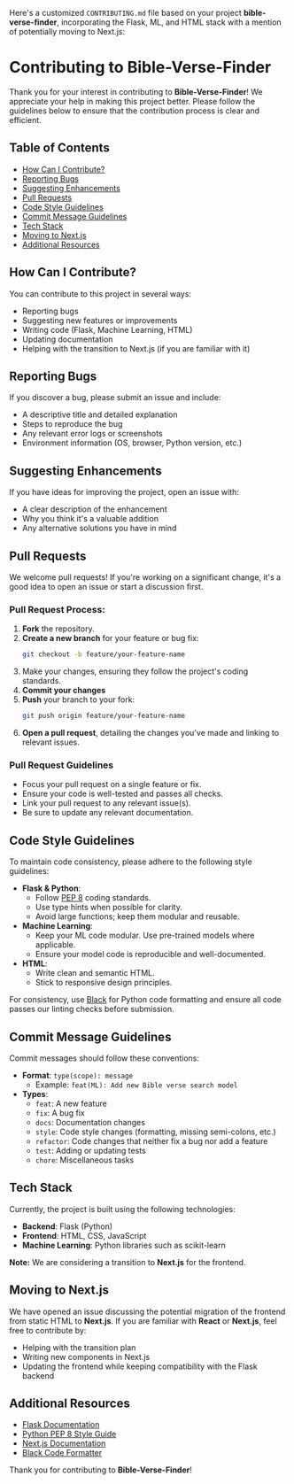 Here's a customized `CONTRIBUTING.md` file based on your project **bible-verse-finder**, incorporating the Flask, ML, and HTML stack with a mention of potentially moving to Next.js:

# Contributing to Bible-Verse-Finder

Thank you for your interest in contributing to **Bible-Verse-Finder**! We appreciate your help in making this project better. Please follow the guidelines below to ensure that the contribution process is clear and efficient.

## Table of Contents

- [How Can I Contribute?](#how-can-i-contribute)
- [Reporting Bugs](#reporting-bugs)
- [Suggesting Enhancements](#suggesting-enhancements)
- [Pull Requests](#pull-requests)
- [Code Style Guidelines](#code-style-guidelines)
- [Commit Message Guidelines](#commit-message-guidelines)
- [Tech Stack](#tech-stack)
- [Moving to Next.js](#moving-to-nextjs)
- [Additional Resources](#additional-resources)

## How Can I Contribute?

You can contribute to this project in several ways:
- Reporting bugs
- Suggesting new features or improvements
- Writing code (Flask, Machine Learning, HTML)
- Updating documentation
- Helping with the transition to Next.js (if you are familiar with it)

## Reporting Bugs

If you discover a bug, please submit an issue and include:
- A descriptive title and detailed explanation
- Steps to reproduce the bug
- Any relevant error logs or screenshots
- Environment information (OS, browser, Python version, etc.)

## Suggesting Enhancements

If you have ideas for improving the project, open an issue with:
- A clear description of the enhancement
- Why you think it's a valuable addition
- Any alternative solutions you have in mind

## Pull Requests

We welcome pull requests! If you're working on a significant change, it's a good idea to open an issue or start a discussion first.

### Pull Request Process:

1. **Fork** the repository.
2. **Create a new branch** for your feature or bug fix:  
   ```bash
   git checkout -b feature/your-feature-name
   
3. Make your changes, ensuring they follow the project's coding standards.
4. **Commit your changes**
5. **Push** your branch to your fork:  
   ```bash
   git push origin feature/your-feature-name
   ```
6. **Open a pull request**, detailing the changes you've made and linking to relevant issues.

### Pull Request Guidelines

- Focus your pull request on a single feature or fix.
- Ensure your code is well-tested and passes all checks.
- Link your pull request to any relevant issue(s).
- Be sure to update any relevant documentation.

## Code Style Guidelines

To maintain code consistency, please adhere to the following style guidelines:
- **Flask & Python**:
  - Follow [PEP 8](https://www.python.org/dev/peps/pep-0008/) coding standards.
  - Use type hints when possible for clarity.
  - Avoid large functions; keep them modular and reusable.
- **Machine Learning**:
  - Keep your ML code modular. Use pre-trained models where applicable.
  - Ensure your model code is reproducible and well-documented.
- **HTML**:
  - Write clean and semantic HTML.
  - Stick to responsive design principles.
  
For consistency, use [Black](https://github.com/psf/black) for Python code formatting and ensure all code passes our linting checks before submission.

## Commit Message Guidelines

Commit messages should follow these conventions:
- **Format**: `type(scope): message`
  - Example: `feat(ML): Add new Bible verse search model`
- **Types**:
  - `feat`: A new feature
  - `fix`: A bug fix
  - `docs`: Documentation changes
  - `style`: Code style changes (formatting, missing semi-colons, etc.)
  - `refactor`: Code changes that neither fix a bug nor add a feature
  - `test`: Adding or updating tests
  - `chore`: Miscellaneous tasks

## Tech Stack

Currently, the project is built using the following technologies:
- **Backend**: Flask (Python)
- **Frontend**: HTML, CSS, JavaScript
- **Machine Learning**: Python libraries such as scikit-learn
  
**Note:** We are considering a transition to **Next.js** for the frontend.

## Moving to Next.js

We have opened an issue discussing the potential migration of the frontend from static HTML to **Next.js**. If you are familiar with **React** or **Next.js**, feel free to contribute by:
- Helping with the transition plan
- Writing new components in Next.js
- Updating the frontend while keeping compatibility with the Flask backend

## Additional Resources

- [Flask Documentation](https://flask.palletsprojects.com/en/latest/)
- [Python PEP 8 Style Guide](https://www.python.org/dev/peps/pep-0008/)
- [Next.js Documentation](https://nextjs.org/docs)
- [Black Code Formatter](https://black.readthedocs.io/en/stable/)

Thank you for contributing to **Bible-Verse-Finder**!
